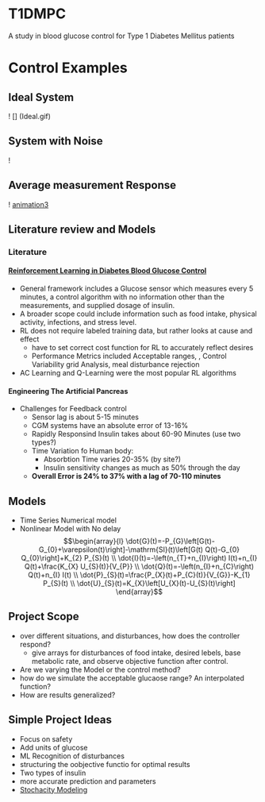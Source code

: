 # T1DMPC
A study in blood glucose control for Type 1 Diabetes Mellitus patients

# Control Examples
## Ideal System
! [] (Ideal.gif)
## System with Noise
! [](Noise.gif)
## Average measurement Response
! [animation3](Average.gif)

## Literature review and Models
### Literature
#### [Reinforcement Learning in Diabetes Blood Glucose Control](https://www-sciencedirect-com.erl.lib.byu.edu/science/article/pii/S0933365718304548?via%3Dihub)
* General framework includes a Glucose sensor which measures every 5 minutes, a control algorithm with no information other than the measurements, and supplied dosage of insulin.
* A broader scope could include information such as food intake, physical activity, infections, and stress level.
* RL does not require labeled training data, but rather looks at cause and effect
    * have to set correct cost function for RL to accurately reflect desires
    * Performance Metrics included Acceptable ranges, , Control Variability grid Analysis, meal disturbance rejection
* AC Learning and Q-Learning were the most popular RL algorithms  

#### Engineering The Artificial Pancreas
 * Challenges for Feedback control
     * Sensor lag is about 5-15 minutes
     * CGM systems have an absolute error of 13-16%
     * Rapidly Responsind Insulin takes about 60-90 Minutes (use two types?)
     * Time Variation fo Human body:
         * Absorbtion Time varies 20-35% (by site?)
         * Insulin sensitivity changes as much as 50% through the day
     * **Overall Error is 24% to 37% with a lag of 70-110 minutes**
     
     

## Models
 * Time Series Numerical model
 * Nonlinear Model with No delay  
 $$\begin{array}{l}
\dot{G}(t)=-P_{G}\left[G(t)-G_{0}+\varepsilon(t)\right]-\mathrm{SI}(t)\left[G(t) Q(t)-G_{0} Q_{0}\right]+K_{2} P_{S}(t) \\
\dot{I}(t)=-\left(n_{T}+n_{I}\right) I(t)+n_{I} Q(t)+\frac{K_{X} U_{S}(t)}{V_{P}} \\
\dot{Q}(t)=-\left(n_{I}+n_{C}\right) Q(t)+n_{I} I(t) \\
\dot{P}_{S}(t)=\frac{P_{X}(t)+P_{C}(t)}{V_{G}}-K_{1} P_{S}(t) \\
\dot{U}_{S}(t)=K_{X}\left[U_{X}(t)-U_{S}(t)\right]
\end{array}$$



## Project Scope
* over different situations, and disturbances, how does the controller respond?
    * give arrays for disturbances of food intake, desired lebels, base metabolic rate, and observe objective function after control.
* Are we varying the Model or the control method?
* how do we simulate the acceptable glucaose range? An interpolated function?
* How are results generalized?

## Simple Project Ideas
* Focus on safety
* Add units of glucose
* ML Recognition of disturbances
* structuring the oobjective functio for optimal results
* Two types of insulin
* more accurate prediction and parameters
* [Stochacity Modeling](https://apmonitor.com/do/index.php/Main/StochasticOptimalControl) 
